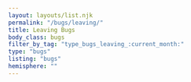 ```yaml
---
layout: layouts/list.njk
permalink: "/bugs/leaving/"
title: Leaving Bugs
body_class: bugs
filter_by_tag: "type_bugs_leaving_:current_month:"
type: "bugs"
listing: "bugs"
hemisphere: ""
---
```

